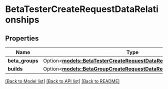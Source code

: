 # BetaTesterCreateRequestDataRelationships

## Properties

Name | Type | Description | Notes
------------ | ------------- | ------------- | -------------
**beta_groups** | Option<[**models::BetaTesterCreateRequestDataRelationshipsBetaGroups**](BetaTesterCreateRequest_data_relationships_betaGroups.md)> |  | [optional]
**builds** | Option<[**models::BetaGroupCreateRequestDataRelationshipsBuilds**](BetaGroupCreateRequest_data_relationships_builds.md)> |  | [optional]

[[Back to Model list]](../README.md#documentation-for-models) [[Back to API list]](../README.md#documentation-for-api-endpoints) [[Back to README]](../README.md)



